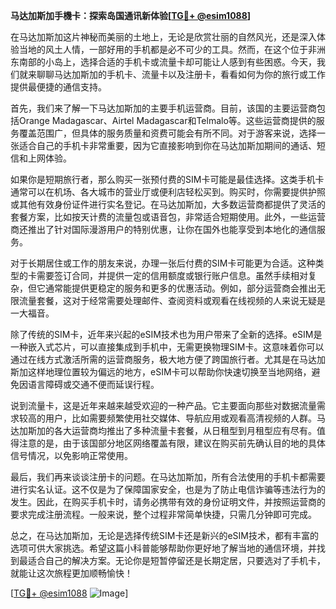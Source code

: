 **马达加斯加手機卡：探索岛国通讯新体验[[TG💪+ @esim1088](https://t.me/s/esim1088)]**

在马达加斯加这片神秘而美丽的土地上，无论是欣赏壮丽的自然风光，还是深入体验当地的风土人情，一部好用的手机都是必不可少的工具。然而，在这个位于非洲东南部的小岛上，选择合适的手机卡或流量卡却可能让人感到有些困惑。今天，我们就来聊聊马达加斯加的手机卡、流量卡以及注册卡，看看如何为你的旅行或工作提供最便捷的通信支持。

首先，我们来了解一下马达加斯加的主要手机运营商。目前，该国的主要运营商包括Orange Madagascar、Airtel Madagascar和Telmalo等。这些运营商提供的服务覆盖范围广，但具体的服务质量和资费可能会有所不同。对于游客来说，选择一张适合自己的手机卡非常重要，因为它直接影响到你在马达加斯加期间的通话、短信和上网体验。

如果你是短期旅行者，那么购买一张预付费的SIM卡可能是最佳选择。这类手机卡通常可以在机场、各大城市的营业厅或便利店轻松买到。购买时，你需要提供护照或其他有效身份证件进行实名登记。在马达加斯加，大多数运营商都提供了灵活的套餐方案，比如按天计费的流量包或语音包，非常适合短期使用。此外，一些运营商还推出了针对国际漫游用户的特别优惠，让你在国外也能享受到本地化的通信服务。

对于长期居住或工作的朋友来说，办理一张后付费的SIM卡可能更为合适。这种类型的卡需要签订合同，并提供一定的信用额度或银行账户信息。虽然手续相对复杂，但它通常能提供更稳定的服务和更多的优惠活动。例如，部分运营商会推出无限流量套餐，这对于经常需要处理邮件、查阅资料或观看在线视频的人来说无疑是一大福音。

除了传统的SIM卡，近年来兴起的eSIM技术也为用户带来了全新的选择。eSIM是一种嵌入式芯片，可以直接集成到手机中，无需更换物理SIM卡。这意味着你可以通过在线方式激活所需的运营商服务，极大地方便了跨国旅行者。尤其是在马达加斯加这样地理位置较为偏远的地方，eSIM卡可以帮助你快速切换至当地网络，避免因语言障碍或交通不便而延误行程。

说到流量卡，这是近年来越来越受欢迎的一种产品。它主要面向那些对数据流量需求较高的用户，比如需要频繁使用社交媒体、导航应用或观看高清视频的人群。马达加斯加的各大运营商均推出了多种流量卡套餐，从日租型到月租型应有尽有。值得注意的是，由于该国部分地区网络覆盖有限，建议在购买前先确认目的地的具体信号情况，以免影响正常使用。

最后，我们再来谈谈注册卡的问题。在马达加斯加，所有合法使用的手机卡都需要进行实名认证。这不仅是为了保障国家安全，也是为了防止电信诈骗等违法行为的发生。因此，在购买手机卡时，请务必携带有效的身份证明文件，并按照运营商的要求完成注册流程。一般来说，整个过程非常简单快捷，只需几分钟即可完成。

总之，在马达加斯加，无论是选择传统SIM卡还是新兴的eSIM技术，都有丰富的选项可供大家挑选。希望这篇小科普能够帮助你更好地了解当地的通信环境，并找到最适合自己的解决方案。无论你是短暂停留还是长期定居，只要选对了手机卡，就能让这次旅程更加顺畅愉快！

[[TG💪+ @esim1088](https://t.me/s/esim1088) ![Image](https://i.postimg.cc/4NQfJmqS/Snipaste-2025-05-13-00-14-12.png)]